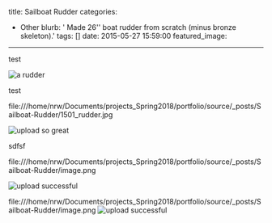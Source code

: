 title: Sailboat Rudder
categories:
  - Other
blurb: ' Made 26'' boat rudder from scratch (minus bronze skeleton).'
tags: []
date: 2015-05-27 15:59:00
featured_image:
---
test 

![a rudder](1501_rudder.jpg)

test

file:///home/nrw/Documents/projects_Spring2018/portfolio/source/_posts/Sailboat-Rudder/1501_rudder.jpg


![upload so great](/_posts/Sailboat-Rudder/image.png)


sdfsf


file:///home/nrw/Documents/projects_Spring2018/portfolio/source/_posts/Sailboat-Rudder/image.png

![upload successful](/images/image2.png)

file:///home/nrw/Documents/projects_Spring2018/portfolio/source/_posts/Sailboat-Rudder/image.png
![upload successful](/images/image3.png)